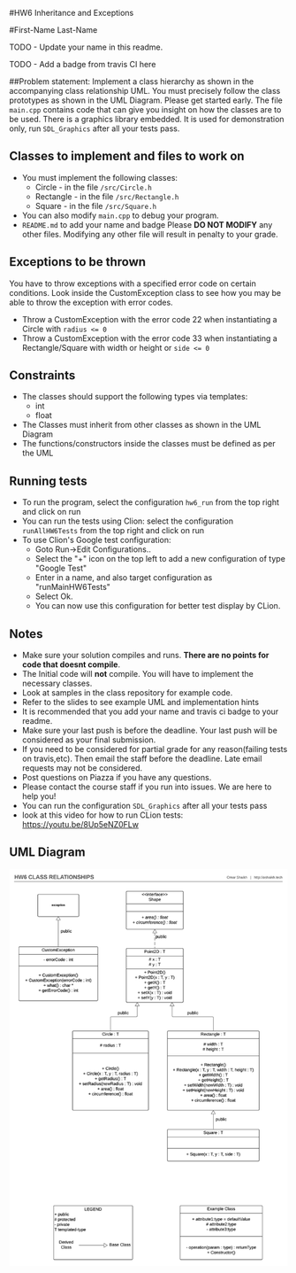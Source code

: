 #HW6 Inheritance and Exceptions 

#First-Name Last-Name

TODO - Update your name in this readme.

TODO - Add a badge from travis CI here

##Problem statement:
Implement a class hierarchy as shown in the accompanying class relationship UML. 
You must precisely follow the class prototypes as shown in the UML Diagram.
Please get started early. 
The file `main.cpp` contains code that can give you insight on how the classes are to be used.
There is a graphics library embedded. It is used for demonstration only, run `SDL_Graphics` after all your tests pass.

 
## Classes to implement and files to work on
* You must implement the following classes:
    * Circle - in the file `/src/Circle.h`
    * Rectangle - in the file `/src/Rectangle.h`
    * Square - in the file `/src/Square.h`
* You can also modify `main.cpp` to debug your program.
* `README.md` to add your name and badge
Please **DO NOT MODIFY** any other files. Modifying any other file will result in penalty to your grade.
      
## Exceptions to be thrown
You have to throw exceptions with a specified error code on certain conditions. Look inside the CustomException class to see how you may be able to throw the exception with error codes.

* Throw a CustomException with the error code 22 when instantiating a Circle with `radius <= 0`
* Throw a CustomException with the error code 33 when instantiating a Rectangle/Square with width or height or `side <= 0`

## Constraints 
* The classes should support the following types via templates:
    * int
    * float
* The Classes must inherit from other classes as shown in the UML Diagram
* The functions/constructors inside the classes must be defined as per the UML


## Running tests
* To run the program, select the configuration `hw6_run` from the top right and click on run
* You can run the tests using Clion: select the configuration `runAllHW6Tests` from the top right and click on run
* To use Clion's Google test configuration:
    * Goto Run->Edit Configurations..
    * Select the "+" icon on the top left to add a new configuration of type "Google Test"
    * Enter in a name, and also target configuration as "runMainHW6Tests"
    * Select Ok.
    * You can now use this configuration for better test display by CLion.

## Notes
* Make sure your solution compiles and runs. **There are no points for code that doesnt compile**.
* The Initial code will **not** compile. You will have to implement the necessary classes.
* Look at samples in the class repository for example code.
* Refer to the slides to see example UML and implementation hints
* It is recommended that you add your name and travis ci badge to your readme.
* Make sure your last push is before the deadline. Your last push will be considered as your final submission.
* If you need to be considered for partial grade for any reason(failing tests on travis,etc). Then email the staff before the deadline. Late email requests may not be considered.
* Post questions on Piazza if you have any questions.
* Please contact the course staff if you run into issues. We are here to help you!
* You can run the configuration `SDL_Graphics` after all your tests pass
* look at this video for how to run CLion tests: https://youtu.be/8Up5eNZ0FLw


## UML Diagram

![UML Diagram](/hw6-class-relationship.png?raw=true "")